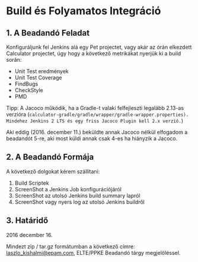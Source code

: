 # Build és Folyamatos Integráció

## 1. A Beadandó Feladat
Konfiguráljunk fel Jenkins alá egy Pet projectet, vagy akár az órán elkezdett Calculator projectet,
úgy hogy a következő metrikákat nyerjük ki a build során:

* Unit Test eredmények
* Unit Test Coverage
* FindBugs
* CheckStyle
* PMD

Tipp: A Jacoco működik, ha a Gradle-t valaki felfejleszti legalább 2.13-as verzióra (```calculator-gradle/gradle/wrapper/gradle-wrapper.properties). Mindehez Jenkins 2 LTS és egy friss Jacoco Plugin kell 2.x verzió.```)

Aki eddig (2016. december 11.) beküldte annak Jacoco nélkül elfogadom a beadandót 5-re, aki most küldi annak csak 4-es ha hiányzik a Jacoco.

## 2. A Beadandó Formája
A következő dolgokat kérem szállítani:
1. Build Scriptek
1. ScreenShot a Jenkins Job konfigurációjáról
1. ScreenShot az utolsó Jenkins build summary lapról
1. ScreenShot vagy nyers log az utolsó Jenkins buildről

## 3. Határidő
2016 december 16.

Mindezt zip / tar.gz formátumban a következő címre: laszlo_kishalmi@epam.com, ELTE/PPKE Beadandó tárgy megjelöléssel.
